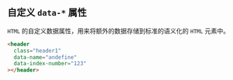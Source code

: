 ## 自定义 `data-*` 属性

`HTML` 的自定义数据属性，用来将额外的数据存储到标准的语义化的 `HTML` 元素中。

```html
<header
  class="header1"
  data-name="andefine"
  data-index-number="123"
></header>
```
